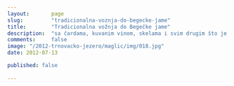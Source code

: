 ```yaml
---
layout:       page
slug:         "tradicionalna-voznja-do-begecke-jame"
title:        "Tradicionalna vožnja do Begečke jame"
description:  "sa čardama, kuvanim vinom, skelama i svim drugim što je postalo deo tradicije"
comments:     false
image: "/2012-trnovacko-jezero/maglic/img/018.jpg"
date: 2012-07-13

published: false
  
---
```


